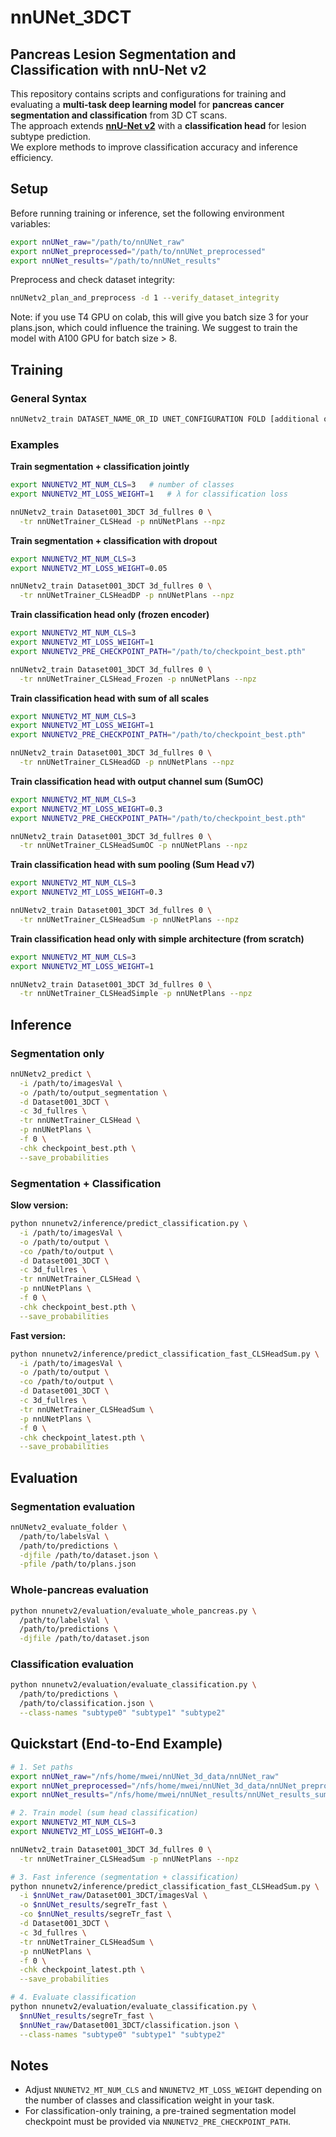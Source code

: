 # nnUNet_3DCT
## Pancreas Lesion Segmentation and Classification with nnU-Net v2

This repository contains scripts and configurations for training and evaluating a **multi-task deep learning model** for **pancreas cancer segmentation and classification** from 3D CT scans.  
The approach extends **[nnU-Net v2](https://github.com/MIC-DKFZ/nnUNet)** with a **classification head** for lesion subtype prediction.  
We explore methods to improve classification accuracy and inference efficiency.


## Setup

Before running training or inference, set the following environment variables:

```bash
export nnUNet_raw="/path/to/nnUNet_raw"
export nnUNet_preprocessed="/path/to/nnUNet_preprocessed"
export nnUNet_results="/path/to/nnUNet_results"
```

Preprocess and check dataset integrity:

```bash
nnUNetv2_plan_and_preprocess -d 1 --verify_dataset_integrity
```

Note: if you use T4 GPU on colab, this will give you batch size 3 for your plans.json, which could influence the training. We suggest to train the model with A100 GPU for batch size > 8.

## Training

### General Syntax

```bash
nnUNetv2_train DATASET_NAME_OR_ID UNET_CONFIGURATION FOLD [additional options]
```

### Examples

**Train segmentation + classification jointly**

```bash
export NNUNETV2_MT_NUM_CLS=3   # number of classes
export NNUNETV2_MT_LOSS_WEIGHT=1   # λ for classification loss

nnUNetv2_train Dataset001_3DCT 3d_fullres 0 \
  -tr nnUNetTrainer_CLSHead -p nnUNetPlans --npz
```

**Train segmentation + classification with dropout**

```bash
export NNUNETV2_MT_NUM_CLS=3
export NNUNETV2_MT_LOSS_WEIGHT=0.05

nnUNetv2_train Dataset001_3DCT 3d_fullres 0 \
  -tr nnUNetTrainer_CLSHeadDP -p nnUNetPlans --npz
```

**Train classification head only (frozen encoder)**

```bash
export NNUNETV2_MT_NUM_CLS=3
export NNUNETV2_MT_LOSS_WEIGHT=1
export NNUNETV2_PRE_CHECKPOINT_PATH="/path/to/checkpoint_best.pth"

nnUNetv2_train Dataset001_3DCT 3d_fullres 0 \
  -tr nnUNetTrainer_CLSHead_Frozen -p nnUNetPlans --npz
```

**Train classification head with sum of all scales**

```bash
export NNUNETV2_MT_NUM_CLS=3
export NNUNETV2_MT_LOSS_WEIGHT=1
export NNUNETV2_PRE_CHECKPOINT_PATH="/path/to/checkpoint_best.pth"

nnUNetv2_train Dataset001_3DCT 3d_fullres 0 \
  -tr nnUNetTrainer_CLSHeadGD -p nnUNetPlans --npz
```

**Train classification head with output channel sum (SumOC)**

```bash
export NNUNETV2_MT_NUM_CLS=3
export NNUNETV2_MT_LOSS_WEIGHT=0.3
export NNUNETV2_PRE_CHECKPOINT_PATH="/path/to/checkpoint_best.pth"

nnUNetv2_train Dataset001_3DCT 3d_fullres 0 \
  -tr nnUNetTrainer_CLSHeadSumOC -p nnUNetPlans --npz
```

**Train classification head with sum pooling (Sum Head v7)**

```bash
export NNUNETV2_MT_NUM_CLS=3
export NNUNETV2_MT_LOSS_WEIGHT=0.3

nnUNetv2_train Dataset001_3DCT 3d_fullres 0 \
  -tr nnUNetTrainer_CLSHeadSum -p nnUNetPlans --npz
```

**Train classification head only with simple architecture (from scratch)**

```bash
export NNUNETV2_MT_NUM_CLS=3
export NNUNETV2_MT_LOSS_WEIGHT=1

nnUNetv2_train Dataset001_3DCT 3d_fullres 0 \
  -tr nnUNetTrainer_CLSHeadSimple -p nnUNetPlans --npz
```

## Inference

### Segmentation only

```bash
nnUNetv2_predict \
  -i /path/to/imagesVal \
  -o /path/to/output_segmentation \
  -d Dataset001_3DCT \
  -c 3d_fullres \
  -tr nnUNetTrainer_CLSHead \
  -p nnUNetPlans \
  -f 0 \
  -chk checkpoint_best.pth \
  --save_probabilities
```

### Segmentation + Classification

**Slow version:**

```bash
python nnunetv2/inference/predict_classification.py \
  -i /path/to/imagesVal \
  -o /path/to/output \
  -co /path/to/output \
  -d Dataset001_3DCT \
  -c 3d_fullres \
  -tr nnUNetTrainer_CLSHead \
  -p nnUNetPlans \
  -f 0 \
  -chk checkpoint_best.pth \
  --save_probabilities
```

**Fast version:**

```bash
python nnunetv2/inference/predict_classification_fast_CLSHeadSum.py \
  -i /path/to/imagesVal \
  -o /path/to/output \
  -co /path/to/output \
  -d Dataset001_3DCT \
  -c 3d_fullres \
  -tr nnUNetTrainer_CLSHeadSum \
  -p nnUNetPlans \
  -f 0 \
  -chk checkpoint_latest.pth \
  --save_probabilities
```

## Evaluation

### Segmentation evaluation

```bash
nnUNetv2_evaluate_folder \
  /path/to/labelsVal \
  /path/to/predictions \
  -djfile /path/to/dataset.json \
  -pfile /path/to/plans.json
```

### Whole-pancreas evaluation

```bash
python nnunetv2/evaluation/evaluate_whole_pancreas.py \
  /path/to/labelsVal \
  /path/to/predictions \
  -djfile /path/to/dataset.json
```

### Classification evaluation

```bash
python nnunetv2/evaluation/evaluate_classification.py \
  /path/to/predictions \
  /path/to/classification.json \
  --class-names "subtype0" "subtype1" "subtype2"
```

## Quickstart (End-to-End Example)

```bash
# 1. Set paths
export nnUNet_raw="/nfs/home/mwei/nnUNet_3d_data/nnUNet_raw"
export nnUNet_preprocessed="/nfs/home/mwei/nnUNet_3d_data/nnUNet_preprocessed"
export nnUNet_results="/nfs/home/mwei/nnUNet_results/nnUNet_results_sum_bs8"

# 2. Train model (sum head classification)
export NNUNETV2_MT_NUM_CLS=3
export NNUNETV2_MT_LOSS_WEIGHT=0.3

nnUNetv2_train Dataset001_3DCT 3d_fullres 0 \
  -tr nnUNetTrainer_CLSHeadSum -p nnUNetPlans --npz

# 3. Fast inference (segmentation + classification)
python nnunetv2/inference/predict_classification_fast_CLSHeadSum.py \
  -i $nnUNet_raw/Dataset001_3DCT/imagesVal \
  -o $nnUNet_results/segreTr_fast \
  -co $nnUNet_results/segreTr_fast \
  -d Dataset001_3DCT \
  -c 3d_fullres \
  -tr nnUNetTrainer_CLSHeadSum \
  -p nnUNetPlans \
  -f 0 \
  -chk checkpoint_latest.pth \
  --save_probabilities

# 4. Evaluate classification
python nnunetv2/evaluation/evaluate_classification.py \
  $nnUNet_results/segreTr_fast \
  $nnUNet_raw/Dataset001_3DCT/classification.json \
  --class-names "subtype0" "subtype1" "subtype2"
```


## Notes

- Adjust `NNUNETV2_MT_NUM_CLS` and `NNUNETV2_MT_LOSS_WEIGHT` depending on the number of classes and classification weight in your task.
- For classification-only training, a pre-trained segmentation model checkpoint must be provided via `NNUNETV2_PRE_CHECKPOINT_PATH`.

